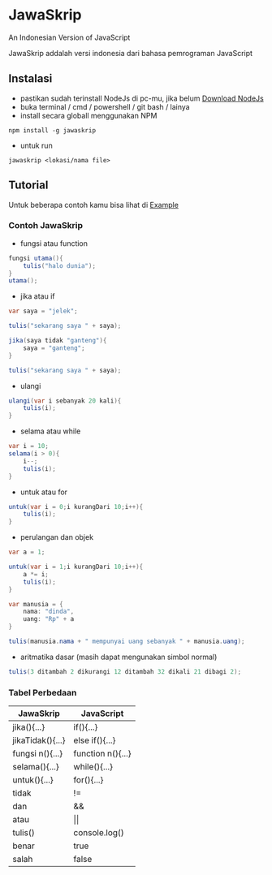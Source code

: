 # JawaSkrip

An Indonesian Version of JavaScript

JawaSkrip addalah versi indonesia dari bahasa pemrograman JavaScript

## Instalasi

- pastikan sudah terinstall NodeJs di pc-mu, jika belum [Download NodeJs](https://nodejs.org/en/)
- buka terminal / cmd / powershell / git bash / lainya
- install secara globall menggunakan NPM

```
npm install -g jawaskrip
```
- untuk run 
```
jawaskrip <lokasi/nama file>
```

## Tutorial

Untuk beberapa contoh kamu bisa lihat di [Example](https://github.com/Indmind/JawaSkrip/tree/master/example)

### Contoh JawaSkrip

- fungsi atau function
```cs
fungsi utama(){
    tulis("halo dunia");
}
utama();
```

- jika atau if
```cs
var saya = "jelek";

tulis("sekarang saya " + saya);

jika(saya tidak "ganteng"){
    saya = "ganteng";
}

tulis("sekarang saya " + saya);
```

- ulangi
```cs
ulangi(var i sebanyak 20 kali){
    tulis(i);
}
```

- selama atau while
```cs
var i = 10;
selama(i > 0){
    i--;
    tulis(i);
}
```

- untuk atau for
```cs
untuk(var i = 0;i kurangDari 10;i++){
    tulis(i);
}
```

- perulangan dan objek
```cs
var a = 1;

untuk(var i = 1;i kurangDari 10;i++){
    a *= i;
    tulis(i);
}

var manusia = {
    nama: "dinda",
    uang: "Rp" + a
}

tulis(manusia.nama + " mempunyai uang sebanyak " + manusia.uang);
```


- aritmatika dasar (masih dapat mengunakan simbol normal)
```cs
tulis(3 ditambah 2 dikurangi 12 ditambah 32 dikali 21 dibagi 2);
```

### Tabel Perbedaan

| JawaSkrip        | JavaScript        |
|------------------|-------------------|
| jika(){...}      | if(){...}         |
| jikaTidak(){...} | else if(){...}    |
| fungsi n(){...}  | function n(){...} |
| selama(){...} | while(){...}      |
| untuk(){...}     | for(){...}        |
| tidak            | !=                |
| dan              | &&                |
| atau             | &#124;&#124;      |
| tulis()          | console.log()     |
| benar            | true              |
| salah            | false             |